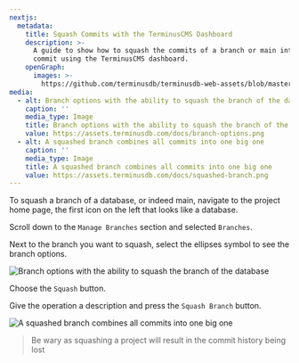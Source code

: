 ```yaml
---
nextjs:
  metadata:
    title: Squash Commits with the TerminusCMS Dashboard
    description: >-
      A guide to show how to squash the commits of a branch or main into one large
      commit using the TerminusCMS dashboard.
    openGraph:
      images: >-
        https://github.com/terminusdb/terminusdb-web-assets/blob/master/docs/squashed-branch.png?raw=true
media:
  - alt: Branch options with the ability to squash the branch of the database
    caption: ''
    media_type: Image
    title: Branch options with the ability to squash the branch of the database
    value: https://assets.terminusdb.com/docs/branch-options.png
  - alt: A squashed branch combines all commits into one big one
    caption: ''
    media_type: Image
    title: A squashed branch combines all commits into one big one
    value: https://assets.terminusdb.com/docs/squashed-branch.png
---
```


To squash a branch of a database, or indeed main, navigate to the project home page, the first icon on the left that looks like a database.

Scroll down to the `Manage Branches` section and selected `Branches`.

Next to the branch you want to squash, select the ellipses symbol to see the branch options.

![Branch options with the ability to squash the branch of the database](https://assets.terminusdb.com/docs/branch-options.png)

Choose the `Squash` button.

Give the operation a description and press the `Squash Branch` button.

![A squashed branch combines all commits into one big one](https://assets.terminusdb.com/docs/squashed-branch.png)

> Be wary as squashing a project will result in the commit history being lost